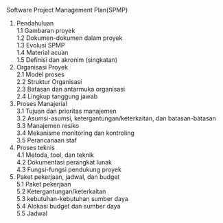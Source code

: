 Software Project Management Plan(SPMP)<br>
1. Pendahuluan<br>
	1.1 Gambaran proyek<br>
	1.2 Dokumen-dokumen dalam proyek<br>
	1.3 Evolusi SPMP<br>
	1.4 Material acuan<br>
	1.5 Definisi dan akronim (singkatan)<br>
2. Organisasi Proyek<br>
	2.1 Model proses<br>
	2.2 Struktur Organisasi<br>
	2.3 Batasan dan antarmuka organisasi<br>
	2.4 Lingkup tanggung jawab<br>
3. Proses Manajerial <br>
	3.1 Tujuan dan prioritas manajemen<br>
	3.2 Asumsi-asumsi, ketergantungan/keterkaitan, dan batasan-batasan<br>
	3.3 Manajemen resiko<br>
	3.4 Mekanisme monitoring dan kontroling<br>
	3.5 Perancanaan staf<br>
4. Proses teknis <br>
	4.1 Metoda, tool, dan teknik <br>
	4.2 Dokumentasi perangkat lunak <br>
	4.3 Fungsi-fungsi pendukung proyek<br>
5. Paket pekerjaan, jadwal, dan budget<br>
	5.1 Paket pekerjaan<br>
	5.2 Ketergantungan/keterkaitan<br>
	5.3 kebutuhan-kebutuhan sumber daya<br>
	5.4 Alokasi budget dan sumber daya<br>
	5.5 Jadwal<br>